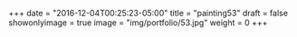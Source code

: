 
+++
date = "2016-12-04T00:25:23-05:00"
title = "painting53"
draft = false
showonlyimage = true
image = "img/portfolio/53.jpg"
weight = 0
+++
